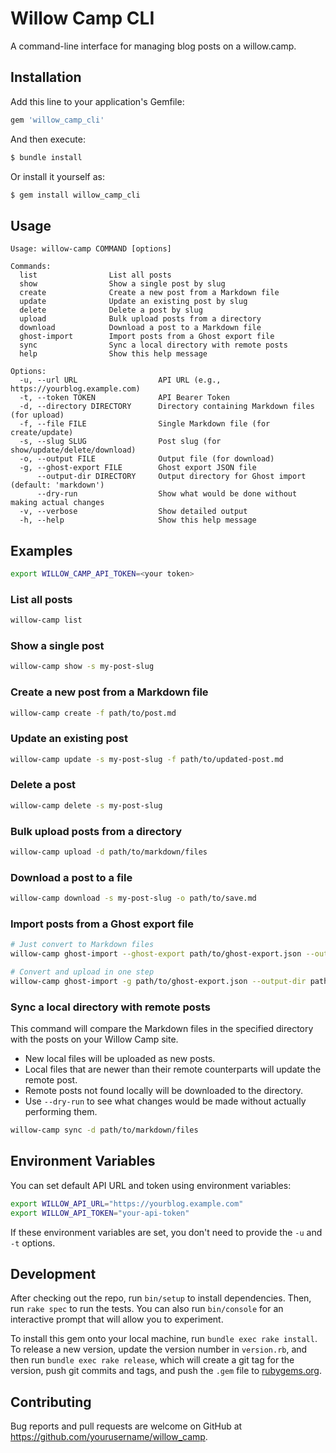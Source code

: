 # Willow Camp CLI

A command-line interface for managing blog posts on a willow.camp.

## Installation

Add this line to your application's Gemfile:

```ruby
gem 'willow_camp_cli'
```

And then execute:

```bash
$ bundle install
```

Or install it yourself as:

```bash
$ gem install willow_camp_cli
```
## Usage

```
Usage: willow-camp COMMAND [options]

Commands:
  list                List all posts
  show                Show a single post by slug
  create              Create a new post from a Markdown file
  update              Update an existing post by slug
  delete              Delete a post by slug
  upload              Bulk upload posts from a directory
  download            Download a post to a Markdown file
  ghost-import        Import posts from a Ghost export file
  sync                Sync a local directory with remote posts
  help                Show this help message

Options:
  -u, --url URL                  API URL (e.g., https://yourblog.example.com)
  -t, --token TOKEN              API Bearer Token
  -d, --directory DIRECTORY      Directory containing Markdown files (for upload)
  -f, --file FILE                Single Markdown file (for create/update)
  -s, --slug SLUG                Post slug (for show/update/delete/download)
  -o, --output FILE              Output file (for download)
  -g, --ghost-export FILE        Ghost export JSON file
      --output-dir DIRECTORY     Output directory for Ghost import (default: 'markdown')
      --dry-run                  Show what would be done without making actual changes
  -v, --verbose                  Show detailed output
  -h, --help                     Show this help message
```

## Examples

```sh
export WILLOW_CAMP_API_TOKEN=<your token>
```

### List all posts

```bash
willow-camp list
```

### Show a single post

```bash
willow-camp show -s my-post-slug
```

### Create a new post from a Markdown file

```bash
willow-camp create -f path/to/post.md
```

### Update an existing post

```bash
willow-camp update -s my-post-slug -f path/to/updated-post.md
```

### Delete a post

```bash
willow-camp delete -s my-post-slug
```

### Bulk upload posts from a directory

```bash
willow-camp upload -d path/to/markdown/files
```

### Download a post to a file

```bash
willow-camp download -s my-post-slug -o path/to/save.md
```

### Import posts from a Ghost export file

```bash
# Just convert to Markdown files
willow-camp ghost-import --ghost-export path/to/ghost-export.json --output-dir path/to/output

# Convert and upload in one step
willow-camp ghost-import -g path/to/ghost-export.json --output-dir path/to/output
```

### Sync a local directory with remote posts

This command will compare the Markdown files in the specified directory with the posts on your Willow Camp site.
- New local files will be uploaded as new posts.
- Local files that are newer than their remote counterparts will update the remote post.
- Remote posts not found locally will be downloaded to the directory.
- Use `--dry-run` to see what changes would be made without actually performing them.

```bash
willow-camp sync -d path/to/markdown/files
```

## Environment Variables

You can set default API URL and token using environment variables:

```bash
export WILLOW_API_URL="https://yourblog.example.com"
export WILLOW_API_TOKEN="your-api-token"
```

If these environment variables are set, you don't need to provide the `-u` and `-t` options.

## Development

After checking out the repo, run `bin/setup` to install dependencies. Then, run `rake spec` to run the tests. You can also run `bin/console` for an interactive prompt that will allow you to experiment.

To install this gem onto your local machine, run `bundle exec rake install`. To release a new version, update the version number in `version.rb`, and then run `bundle exec rake release`, which will create a git tag for the version, push git commits and tags, and push the `.gem` file to [rubygems.org](https://rubygems.org).

## Contributing

Bug reports and pull requests are welcome on GitHub at https://github.com/yourusername/willow_camp.
